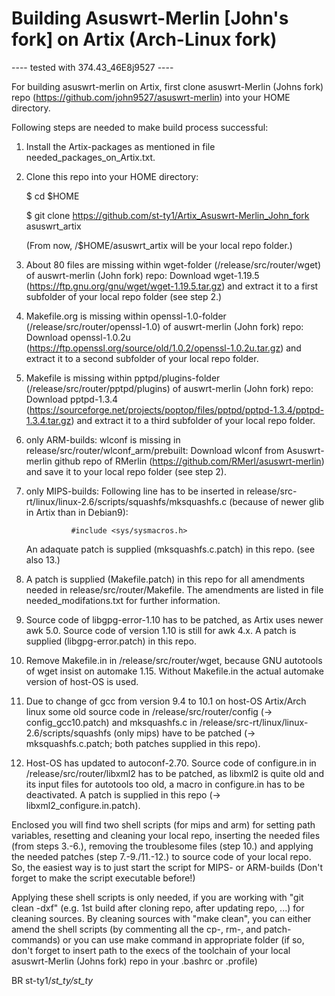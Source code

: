 # Building Asuswrt-Merlin [John's fork] on Artix (Arch-Linux fork)

---- tested with 374.43_46E8j9527 ----


For building asuswrt-merlin on Artix, first clone asuswrt-Merlin (Johns fork) repo (https://github.com/john9527/asuswrt-merlin) into your HOME directory. 

Following steps are needed to make build process successful:

1. Install the Artix-packages as mentioned in file needed_packages_on_Artix.txt. 

2. Clone this repo into your HOME directory:
    
    $ cd $HOME
 
     $ git clone https://github.com/st-ty1/Artix_Asuswrt-Merlin_John_fork asuswrt_artix
    
      (From now, /$HOME/asuswrt_artix will be your local repo folder.)

3. About 80 files are missing within wget-folder (/release/src/router/wget) of auswrt-merlin (John fork) repo: 
    Download wget-1.19.5 (https://ftp.gnu.org/gnu/wget/wget-1.19.5.tar.gz) and extract it to a first subfolder of your local repo folder (see step 2.) 
    
4. Makefile.org is missing within openssl-1.0-folder (/release/src/router/openssl-1.0) of auswrt-merlin (John fork) repo: 
    Download openssl-1.0.2u (https://ftp.openssl.org/source/old/1.0.2/openssl-1.0.2u.tar.gz) and extract it to a second subfolder of your local repo folder.
    
5. Makefile is missing within pptpd/plugins-folder (/release/src/router/pptpd/plugins) of auswrt-merlin (John fork) repo: 
    Download pptpd-1.3.4 (https://sourceforge.net/projects/poptop/files/pptpd/pptpd-1.3.4/pptpd-1.3.4.tar.gz) and extract it to a third subfolder of your local repo folder.
    
6. only ARM-builds: wlconf is missing in release/src/router/wlconf_arm/prebuilt: Download wlconf from Asuswrt-merlin github repo of RMerlin (https://github.com/RMerl/asuswrt-merlin) and save it to your local repo folder (see step 2). 

7. only MIPS-builds: Following line has to be inserted in release/src-rt/linux/linux-2.6/scripts/squashfs/mksquashfs.c (because of newer glib in Artix than in Debian9):
     
	             #include <sys/sysmacros.h> 

   An adaquate patch is supplied (mksquashfs.c.patch) in this repo. (see also 13.)

8. A patch is supplied (Makefile.patch) in this repo for all amendments needed in release/src/router/Makefile. The amendments
   are listed in file needed_modifations.txt for further information.

9. Source code of libgpg-error-1.10 has to be patched, as Artix uses newer awk 5.0. Source code of version 1.10 is still 
   for awk 4.x. A patch is supplied (libgpg-error.patch) in this repo.
    
10. Remove Makefile.in in /release/src/router/wget, because GNU autotools of wget insist on automake 1.15. Without Makefile.in the actual automake version of host-OS is used.

11. Due to change of gcc from version 9.4 to 10.1 on host-OS Artix/Arch linux some old source code in /release/src/router/config (-> config_gcc10.patch) 
    and mksquashfs.c in /release/src-rt/linux/linux-2.6/scripts/squashfs (only mips) have to be patched (-> mksquashfs.c.patch; both patches supplied in this repo). 

12. Host-OS has updated to autoconf-2.70. Source code of configure.in in /release/src/router/libxml2 has to be patched, as libxml2 is quite old and its input files for
    autotools too old, a macro in configure.in has to be deactivated. A patch is supplied in this repo (-> libxml2_configure.in.patch).

Enclosed you will find two shell scripts (for mips and arm) for setting path variables, resetting and cleaning your local repo, inserting the needed files (from steps 3.-6.), removing the troublesome files (step 10.) and applying the needed patches (step 7.-9./11.-12.) to source code of your local repo. 
So, the easiest way is to just start the script for MIPS- or ARM-builds (Don't forget to make the script executable before!)

Applying these shell scripts is only needed, if you are working with "git clean -dxf" (e.g. 1st build after cloning repo, after updating repo, ...) for cleaning sources. 
By cleaning sources with "make clean", you can either amend the shell scripts (by commenting all the cp-, rm-, and patch-commands) or you can use make command in appropriate folder (if so, don't forget to insert path to the execs of the toolchain of your local asuswrt-Merlin (Johns fork) repo in your .bashrc or .profile)


BR
st-ty1/_st_ty/st_ty_
